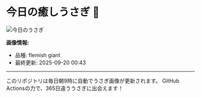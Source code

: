 # 今日の癒しうさぎ 🐰

![今日のうさぎ](https://firebasestorage.googleapis.com/v0/b/rabbitdb-9370d.appspot.com/o/rabbits%2F21ddc142?alt=media&token=b5dc3490-6e2c-4683-bb8b-548bed545b11)

**画像情報:**
- 品種: flemish giant
- 最終更新: 2025-09-20 00:43

---

このリポジトリは毎日朝9時に自動でうさぎ画像が更新されます。
GitHub Actionsの力で、365日違ううさぎに出会えます！
